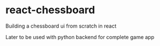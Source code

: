 # react-chessboard

Building a chessboard ui from scratch in react

Later to be used with python backend for complete game app